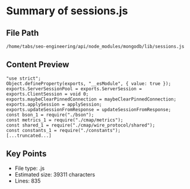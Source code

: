 # Summary of sessions.js
  
## File Path
`/home/tabs/seo-engineering/api/node_modules/mongodb/lib/sessions.js`

## Content Preview
```
"use strict";
Object.defineProperty(exports, "__esModule", { value: true });
exports.ServerSessionPool = exports.ServerSession = exports.ClientSession = void 0;
exports.maybeClearPinnedConnection = maybeClearPinnedConnection;
exports.applySession = applySession;
exports.updateSessionFromResponse = updateSessionFromResponse;
const bson_1 = require("./bson");
const metrics_1 = require("./cmap/metrics");
const shared_1 = require("./cmap/wire_protocol/shared");
const constants_1 = require("./constants");
[...truncated...]
```

## Key Points
- File type: .js
- Estimated size: 39311 characters
- Lines: 835

